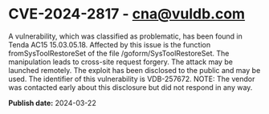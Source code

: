 # CVE-2024-2817 - cna@vuldb.com

A vulnerability, which was classified as problematic, has been found in Tenda AC15 15.03.05.18. Affected by this issue is the function fromSysToolRestoreSet of the file /goform/SysToolRestoreSet. The manipulation leads to cross-site request forgery. The attack may be launched remotely. The exploit has been disclosed to the public and may be used. The identifier of this vulnerability is VDB-257672. NOTE: The vendor was contacted early about this disclosure but did not respond in any way.

**Publish date:** 2024-03-22
